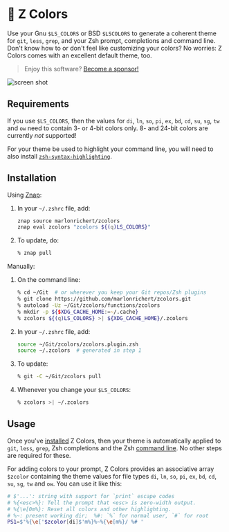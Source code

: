 # 🌈 Z Colors
Use your Gnu `$LS_COLORS` or BSD `$LSCOLORS` to generate a coherent theme for `git`, `less`,
`grep`, and your Zsh prompt, completions and command line.  Don't know how to or don't feel like
customizing your colors?  No worries: Z Colors comes with an excellent default theme, too.

> Enjoy this software? [Become a sponsor!](https://github.com/sponsors/marlonrichert)

![screen shot](screenshot.png)

## Requirements
If you use `$LS_COLORS`, then the values for `di`, `ln`, `so`, `pi`, `ex`, `bd`, `cd`, `su`, `sg`,
`tw` and `ow` need to contain 3- or 4-bit colors only.  8- and 24-bit colors are currently _not_
supported!

For your theme be used to highlight your command line, you will need to also install
[`zsh-syntax-highlighting`](https://github.com/zsh-users/zsh-syntax-highlighting).

## Installation
Using [Znap](https://github.com/marlonrichert/zsh-snap):
1.  In your `~/.zshrc` file, add:
    ```zsh
    znap source marlonrichert/zcolors
    znap eval zcolors "zcolors ${(q)LS_COLORS}"
    ```
1.  To update, do:
    ```zsh
    % znap pull
    ```

Manually:
1.  On the command line:
    ```zsh
    % cd ~/Git  # or wherever you keep your Git repos/Zsh plugins
    % git clone https://github.com/marlonrichert/zcolors.git
    % autoload -Uz ~/Git/zcolors/functions/zcolors
    % mkdir -p ${$XDG_CACHE_HOME:=~/.cache}
    % zcolors ${(q)LS_COLORS} >| ${XDG_CACHE_HOME}/.zcolors
    ```

1.  In your `~/.zshrc` file, add:
    ```zsh
    source ~/Git/zcolors/zcolors.plugin.zsh
    source ~/.zcolors  # generated in step 1
    ```

1.  To update:
    ```zsh
    % git -C ~/Git/zcolors pull
    ```

1.  Whenever you change your `$LS_COLORS`:
    ```zsh
    % zcolors >| ~/.zcolors
    ```



## Usage
Once you've [installed](#installation) Z Colors, then your theme is automatically applied to `git`,
`less`, `grep`, Zsh completions and the Zsh [command line](#requirements). No other steps are
required for these.

For adding colors to your prompt, Z Colors provides an associative array `$zcolor` containing the
theme values for file types `di`, `ln`, `so`, `pi`, `ex`, `bd`, `cd`, `su`, `sg`, `tw` and `ow`.
You can use it like this:
```zsh
# $'...': string with support for `print` escape codes
# %{<esc>%}: Tell the prompt that <esc> is zero-width output.
# %{\e[0m%}: Reset all colors and other highlighting.
# %~: present working dir;  %#: `%` for normal user, `#` for root
PS1=$'%{\e['$zcolor[di]$'m%}%~%{\e[m%}/ %# '
```
